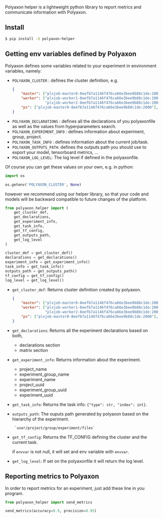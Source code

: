 Polyaxon helper is a lightweight python library to report metrics and communicate information with Polyaxon.


## Install

```bash
$ pip install -U polyaxon-helper
```


## Getting env variables defined by Polyaxon

Polyaxon defines some variables related to your experiment in environment variables, namely:

 * `POLYAXON_CLUSTER` : defines the cluster definition, e.g.
    ```json
    {
        "master": ["plxjob-master0-8eefb7a1146f476ca66e3bee9b88c1de:2000"],
        "worker": ["plxjob-worker1-8eefb7a1146f476ca66e3bee9b88c1de:2000",
                   "plxjob-worker2-8eefb7a1146f476ca66e3bee9b88c1de:2000"],
        "ps": ["plxjob-master0-8eefb7a1146f476ca66e3bee9b88c1de:2000"],
    }
    ```
 * `POLYAXON_DECLARATIONS` : defines all the declarations of you polyaxonfile as well as the values from hyperparameters search.
 * `POLYAXON_EXPERIMENT_INFO` : defines information about experiment, group, project.
 * `POLYAXON_TASK_INFO` : defines information about the current job/task.
 * `POLYAXON_OUTPUTS_PATH`: defines the outputs path you should use to export your model, tensorboard metrics, ...
 * `POLYAXON_LOG_LEVEL`: The log level if defined in the polyaxonfile.

Of course you can get these values on your own, e.g. in python:

```python
import os

os.getenv('POLYAXON_CLUSTER', None)
```

however we recommend using our helper library, so that your code and models will be backward compatible to future changes of the platform.

```python
from polyaxon_helper import (
    get_cluster_def,
    get_declarations,
    get_experiment_info,
    get_task_info,
    get_tf_config,
    get_outputs_path,
    get_log_level
)

cluster_def = get_cluster_def()
declarations = get_declarations()
experiment_info = get_experiment_info()
task_info = get_task_info()
outputs_path = get_outputs_path()
tf_config = get_tf_config()
log_level = get_log_level()
```


 * `get_cluster_def`: Returns cluster definition created by polyaxon.
    ```json
    {
        "master": ["plxjob-master0-8eefb7a1146f476ca66e3bee9b88c1de:2000"],
        "worker": ["plxjob-worker1-8eefb7a1146f476ca66e3bee9b88c1de:2000",
                   "plxjob-worker2-8eefb7a1146f476ca66e3bee9b88c1de:2000"],
        "ps": ["plxjob-master0-8eefb7a1146f476ca66e3bee9b88c1de:2000"],
    }
    ```
 * `get_declarations`: Returns all the experiment declarations based on both,

    * declarations section
    * matrix section

 * `get_experiment_info`: Returns information about the experiment.

    * project_name
    * experiment_group_name
    * experiment_name
    * project_uuid
    * experiment_group_uuid
    * experiment_uuid

 * `get_task_info`: Returns the task info: `{"type": str, "index": int}`.

 * `outputs_path`: The ouputs path generated by polyaxon based on the hierarchy of the experiment.

        `user/project/group/experiment/files`

 * `get_tf_config`: Returns the TF_CONFIG defining the cluster and the current task.

   if `envvar` is not null, it will set and env variable with `envvar`.

 * `get_log_level`: If set on the polyaxonfile it will return the log level.



## Reporting metrics to Polyaxon

In order to report metrics for an experiment, just add these line in you program.

```python
from polyaxon_helper import send_metrics

send_metrics(accuracy=0.9, precision=0.95)
```
